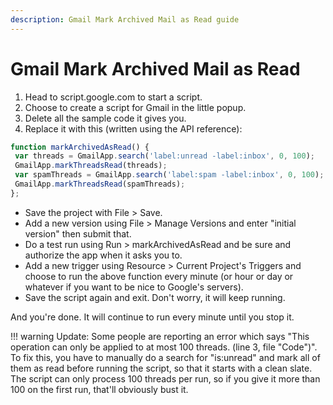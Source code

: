 ```yaml
---
description: Gmail Mark Archived Mail as Read guide
---
```


# Gmail Mark Archived Mail as Read

1. Head to script.google.com to start a script.
2. Choose to create a script for Gmail in the little popup.
3. Delete all the sample code it gives you.
4. Replace it with this (written using the API reference):

```js
function markArchivedAsRead() {
 var threads = GmailApp.search('label:unread -label:inbox', 0, 100);
 GmailApp.markThreadsRead(threads);
 var spamThreads = GmailApp.search('label:spam -label:inbox', 0, 100);
 GmailApp.markThreadsRead(spamThreads);
};
```

* Save the project with File > Save.
* Add a new version using File > Manage Versions and enter "initial version" then submit that.
* Do a test run using Run > markArchivedAsRead and be sure and authorize the app when it asks you to.
* Add a new trigger using Resource > Current Project's Triggers and choose to run the above function every minute (or hour or day or whatever if you want to be nice to Google's servers).
* Save the script again and exit. Don't worry, it will keep running.

And you're done. It will continue to run every minute until you stop it.

!!! warning
    Update: Some people are reporting an error which says "This operation can only be applied to at most 100 threads. (line 3, file "Code")". To fix this, you have to manually do a search for "is:unread" and mark all of them as read before running the script, so that it starts with a clean slate. The script can only process 100 threads per run, so if you give it more than 100 on the first run, that'll obviously bust it.
